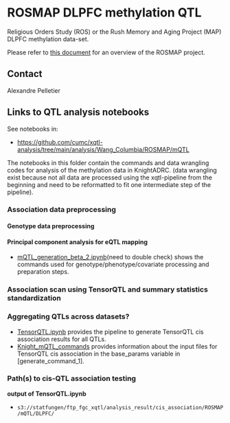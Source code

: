 # ROSMAP DLPFC methylation QTL

Religious Orders Study (ROS) or the Rush Memory and Aging Project (MAP) DLPFC methylation data-set. 

Please refer to [this document](../study_info/ROSMAP.md) for an overview of the ROSMAP project.

## Contact

Alexandre Pelletier

## Links to QTL analysis notebooks

See notebooks in: 

- https://github.com/cumc/xqtl-analysis/tree/main/analysis/Wang_Columbia/ROSMAP/mQTL

The notebooks in this folder contain the commands and data wrangling codes for analysis of the methylation data in KnightADRC. (data wrangling exist because not all data are processed using the xqtl-pipeline from the beginning and need to be reformatted to fit one intermediate step of the pipeline).

### Association data preprocessing
#### Genotype data preprocessing


#### Principal component analysis for eQTL mapping

- [mQTL_generation_beta_2.ipynb](https://github.com/cumc/xqtl-analysis/blob/main/analysis/Wang_Columbia/ROSMAP/mQTL/mQTL_generation_beta_2.ipynb)(need to double check) shows the commands used for genotype/phenotype/covariate processing and preparation steps.

  
### Association scan using TensorQTL and summary statistics standardization


### Aggregating QTLs across datasets?

- [TensorQTL.ipynb](https://github.com/cumc/xqtl-protocol/blob/main/code/association_scan/TensorQTL/TensorQTL.ipynb) provides the pipeline to generate TensorQTL cis association results for all QTLs. 
- [Knight_mQTL_commands](https://github.com/cumc/xqtl-analysis/blob/main/analysis/Wang_Columbia/cis_association/ROSMAP_mQTL/command_generator.ipynb) provides information about the input files for TensorQTL cis association in the base_params variable in [generate_command_1].

### Path(s) to cis-QTL association testing

**output of TensorQTL.ipynb**

- `s3://statfungen/ftp_fgc_xqtl/analysis_result/cis_association/ROSMAP/mQTL/DLPFC/`